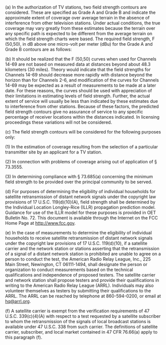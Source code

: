 (a) In the authorization of TV stations, two field strength contours are considered. These are specified as Grade A and Grade B and indicate the approximate extent of coverage over average terrain in the absence of interference from other television stations. Under actual conditions, the true coverage may vary greatly from these estimates because the terrain over any specific path is expected to be different from the average terrain on which the field strength charts were based. The required field strength, F (50,50), in dB above one micro-volt per meter (dBu) for the Grade A and Grade B contours are as follows:

(b) It should be realized that the F (50,50) curves when used for Channels 14-69 are not based on measured data at distances beyond about 48.3 kilometers (30 miles). Theory would indicate that the field strengths for Channels 14-69 should decrease more rapidly with distance beyond the horizon than for Channels 2-6, and modification of the curves for Channels 14-69 may be expected as a result of measurements to be made at a later date. For these reasons, the curves should be used with appreciation of their limitations in estimating levels of field strength. Further, the actual extent of service will usually be less than indicated by these estimates due to interference from other stations. Because of these factors, the predicted field strength contours give no assurance of service to any specific percentage of receiver locations within the distances indicated. In licensing proceedings these variations will not be considered.

(c) The field strength contours will be considered for the following purposes only:

(1) In the estimation of coverage resulting from the selection of a particular transmitter site by an applicant for a TV station.

(2) In connection with problems of coverage arising out of application of § 73.3555.

(3) In determining compliance with § 73.685(a) concerning the minimum field strength to be provided over the principal community to be served.

(d) For purposes of determining the eligibility of individual households for satellite retransmission of distant network signals under the copyright law provisions of 17 U.S.C. 119(d)(10)(A), field strength shall be determined by the Individual Location Longley-Rice (ILLR) propagation prediction model. Guidance for use of the ILLR model for these purposes is provided in OET Bulletin No. 72. This document is available through the Internet on the FCC Home Page at http://www.fcc.gov.
              

(e) In the case of measurements to determine the eligibility of individual households to receive satellite retransmission of distant network signals under the copyright law provisions of 17 U.S.C. 119(d)(10), if a satellite carrier and the network station or stations asserting that the retransmission of a signal of a distant network station is prohibited are unable to agree on a person to conduct the test, the American Radio Relay League, Inc., 225 Main Street, Newington, CT 06111-1494, shall designate the person or organization to conduct measurements based on the technical qualifications and independence of proposed testers. The satellite carrier and network station shall propose testers and provide their qualifications in writing to the American Radio Relay League (ARRL). Individuals may also volunteer themselves as testers by submitting their qualifications to the ARRL. The ARRL can be reached by telephone at 860-594-0200, or email at hq@arrl.org.
              

(f) A satellite carrier is exempt from the verification requirements of 47 U.S.C. 339(c)(4)(A) with respect to a test requested by a satellite subscriber to whom the retransmission of the signals of local broadcast stations is available under 47 U.S.C. 338 from such carrier. The definitions of satellite carrier, subscriber, and local market contained in 47 CFR 76.66(a) apply to this paragraph (f).

